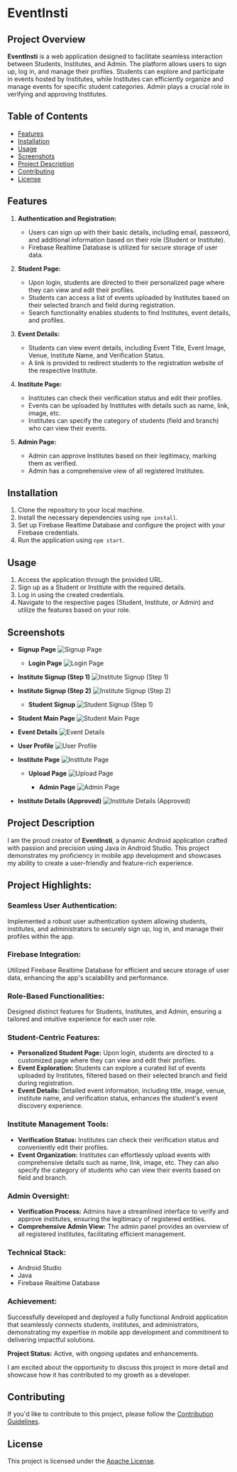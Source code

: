 # EventInsti

## Project Overview

**EventInsti** is a web application designed to facilitate seamless interaction between Students, Institutes, and Admin. The platform allows users to sign up, log in, and manage their profiles. Students can explore and participate in events hosted by Institutes, while Institutes can efficiently organize and manage events for specific student categories. Admin plays a crucial role in verifying and approving Institutes.

## Table of Contents

- [Features](#features)
- [Installation](#installation)
- [Usage](#usage)
- [Screenshots](#screenshots)
- [Project Description](#project-description)
- [Contributing](#contributing)
- [License](#license)

## Features

1. **Authentication and Registration:**
   - Users can sign up with their basic details, including email, password, and additional information based on their role (Student or Institute).
   - Firebase Realtime Database is utilized for secure storage of user data.

2. **Student Page:**
   - Upon login, students are directed to their personalized page where they can view and edit their profiles.
   - Students can access a list of events uploaded by Institutes based on their selected branch and field during registration.
   - Search functionality enables students to find Institutes, event details, and profiles.

3. **Event Details:**
   - Students can view event details, including Event Title, Event Image, Venue, Institute Name, and Verification Status.
   - A link is provided to redirect students to the registration website of the respective Institute.

4. **Institute Page:**
   - Institutes can check their verification status and edit their profiles.
   - Events can be uploaded by Institutes with details such as name, link, image, etc.
   - Institutes can specify the category of students (field and branch) who can view their events.

5. **Admin Page:**
   - Admin can approve Institutes based on their legitimacy, marking them as verified.
   - Admin has a comprehensive view of all registered Institutes.

## Installation

1. Clone the repository to your local machine.
2. Install the necessary dependencies using `npm install`.
3. Set up Firebase Realtime Database and configure the project with your Firebase credentials.
4. Run the application using `npm start`.

## Usage

1. Access the application through the provided URL.
2. Sign up as a Student or Institute with the required details.
3. Log in using the created credentials.
4. Navigate to the respective pages (Student, Institute, or Admin) and utilize the features based on your role.

## Screenshots

- **Signup Page**
  ![Signup Page](screenshots/signup.png)

  - **Login Page**
  ![Login Page](screenshots/Login.png)

- **Institute Signup (Step 1)**
  ![Institute Signup (Step 1)](screenshots/InstituteSignup1.png)

- **Institute Signup (Step 2)**
  ![Institute Signup (Step 2)](screenshots/InstituteSignup2.png)

  - **Student Signup**
  ![Student Signup (Step 1)](screenshots/StudentSignup1.png)

- **Student Main Page**
  ![Student Main Page](screenshots/StutentMain.png)

- **Event Details**
  ![Event Details](screenshots/EventsDetail.png)

- **User Profile**
  ![User Profile](screenshots/Profile.png)


- **Institute Page**
  ![Institute Page](screenshots/InstitutePage.png)

  - **Upload Page**
  ![Upload Page](screenshots/UploadPage.png)

    - **Admin Page**
  ![Admin Page](screenshots/AdminPage1.png)

- **Institute Details (Approved)**
  ![Institute Details (Approved)](screenshots/InstituteDetails_approve.png)



## Project Description

I am the proud creator of **EventInsti**, a dynamic Android application crafted with passion and precision using Java in Android Studio. This project demonstrates my proficiency in mobile app development and showcases my ability to create a user-friendly and feature-rich experience.

## Project Highlights:

### Seamless User Authentication:
Implemented a robust user authentication system allowing students, institutes, and administrators to securely sign up, log in, and manage their profiles within the app.

### Firebase Integration:
Utilized Firebase Realtime Database for efficient and secure storage of user data, enhancing the app's scalability and performance.

### Role-Based Functionalities:
Designed distinct features for Students, Institutes, and Admin, ensuring a tailored and intuitive experience for each user role.

### Student-Centric Features:
- **Personalized Student Page:** Upon login, students are directed to a customized page where they can view and edit their profiles.
- **Event Exploration:** Students can explore a curated list of events uploaded by Institutes, filtered based on their selected branch and field during registration.
- **Event Details:** Detailed event information, including title, image, venue, institute name, and verification status, enhances the student's event discovery experience.

### Institute Management Tools:
- **Verification Status:** Institutes can check their verification status and conveniently edit their profiles.
- **Event Organization:** Institutes can effortlessly upload events with comprehensive details such as name, link, image, etc. They can also specify the category of students who can view their events based on field and branch.

### Admin Oversight:
- **Verification Process:** Admins have a streamlined interface to verify and approve institutes, ensuring the legitimacy of registered entities.
- **Comprehensive Admin View:** The admin panel provides an overview of all registered institutes, facilitating efficient management.

### Technical Stack:
- Android Studio
- Java
- Firebase Realtime Database

### Achievement:
Successfully developed and deployed a fully functional Android application that seamlessly connects students, institutes, and administrators, demonstrating my expertise in mobile app development and commitment to delivering impactful solutions.

**Project Status:** Active, with ongoing updates and enhancements.

I am excited about the opportunity to discuss this project in more detail and showcase how it has contributed to my growth as a developer.

## Contributing

If you'd like to contribute to this project, please follow the [Contribution Guidelines](CONTRIBUTING.md).

## License

This project is licensed under the [Apache License](LICENSE).
